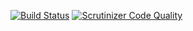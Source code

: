 [![Build Status](https://app.travis-ci.com/matecat/xml-dom-parser.svg?token=qBazxkHwP18h3EWnHjjF&branch=master)](https://app.travis-ci.com/matecat/xml-dom-parser)
[![Scrutinizer Code Quality](https://scrutinizer-ci.com/g/matecat/xml-dom-parser/badges/quality-score.png?b=master)](https://scrutinizer-ci.com/g/matecat/xml-dom-parser/?branch=master)
